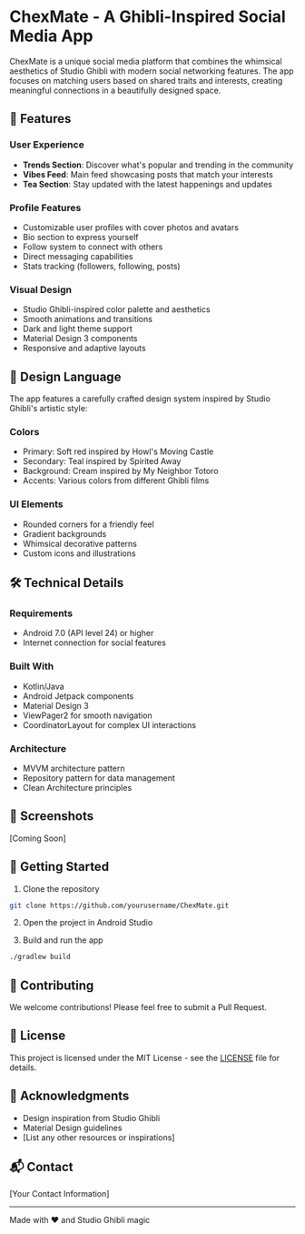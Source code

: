 # ChexMate - A Ghibli-Inspired Social Media App

ChexMate is a unique social media platform that combines the whimsical aesthetics of Studio Ghibli with modern social networking features. The app focuses on matching users based on shared traits and interests, creating meaningful connections in a beautifully designed space.

## 🌟 Features

### User Experience
- **Trends Section**: Discover what's popular and trending in the community
- **Vibes Feed**: Main feed showcasing posts that match your interests
- **Tea Section**: Stay updated with the latest happenings and updates

### Profile Features
- Customizable user profiles with cover photos and avatars
- Bio section to express yourself
- Follow system to connect with others
- Direct messaging capabilities
- Stats tracking (followers, following, posts)

### Visual Design
- Studio Ghibli-inspired color palette and aesthetics
- Smooth animations and transitions
- Dark and light theme support
- Material Design 3 components
- Responsive and adaptive layouts

## 🎨 Design Language

The app features a carefully crafted design system inspired by Studio Ghibli's artistic style:

### Colors
- Primary: Soft red inspired by Howl's Moving Castle
- Secondary: Teal inspired by Spirited Away
- Background: Cream inspired by My Neighbor Totoro
- Accents: Various colors from different Ghibli films

### UI Elements
- Rounded corners for a friendly feel
- Gradient backgrounds
- Whimsical decorative patterns
- Custom icons and illustrations

## 🛠️ Technical Details

### Requirements
- Android 7.0 (API level 24) or higher
- Internet connection for social features

### Built With
- Kotlin/Java
- Android Jetpack components
- Material Design 3
- ViewPager2 for smooth navigation
- CoordinatorLayout for complex UI interactions

### Architecture
- MVVM architecture pattern
- Repository pattern for data management
- Clean Architecture principles

## 📱 Screenshots

[Coming Soon]

## 🚀 Getting Started

1. Clone the repository
```bash
git clone https://github.com/yourusername/ChexMate.git
```

2. Open the project in Android Studio

3. Build and run the app
```bash
./gradlew build
```

## 🤝 Contributing

We welcome contributions! Please feel free to submit a Pull Request.

## 📄 License

This project is licensed under the MIT License - see the [LICENSE](LICENSE) file for details.

## 🙏 Acknowledgments

- Design inspiration from Studio Ghibli
- Material Design guidelines
- [List any other resources or inspirations]

## 📬 Contact

[Your Contact Information]

---
Made with ❤️ and Studio Ghibli magic 